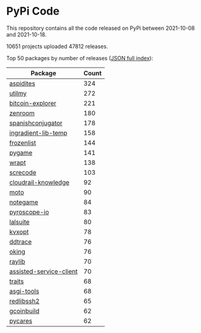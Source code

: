 # PyPi Code

This repository contains all the code released on PyPi between 2021-10-08 and 2021-10-18.

10651 projects uploaded 47812 releases. 

Top 50 packages by number of releases ([JSON full index](./index.json)):

| Package   | Count |
|-----------|-------|
| [aspidites](https://github.com/pypi-data/pypi-code-98/tree/import/aspidites) | 324 |
| [utilmy](https://github.com/pypi-data/pypi-code-98/tree/import/utilmy) | 272 |
| [bitcoin-explorer](https://github.com/pypi-data/pypi-code-98/tree/import/bitcoin-explorer) | 221 |
| [zenroom](https://github.com/pypi-data/pypi-code-98/tree/import/zenroom) | 180 |
| [spanishconjugator](https://github.com/pypi-data/pypi-code-98/tree/import/spanishconjugator) | 178 |
| [ingradient-lib-temp](https://github.com/pypi-data/pypi-code-98/tree/import/ingradient-lib-temp) | 158 |
| [frozenlist](https://github.com/pypi-data/pypi-code-98/tree/import/frozenlist) | 144 |
| [pygame](https://github.com/pypi-data/pypi-code-98/tree/import/pygame) | 141 |
| [wrapt](https://github.com/pypi-data/pypi-code-98/tree/import/wrapt) | 138 |
| [screcode](https://github.com/pypi-data/pypi-code-98/tree/import/screcode) | 103 |
| [cloudrail-knowledge](https://github.com/pypi-data/pypi-code-98/tree/import/cloudrail-knowledge) | 92 |
| [moto](https://github.com/pypi-data/pypi-code-98/tree/import/moto) | 90 |
| [notegame](https://github.com/pypi-data/pypi-code-98/tree/import/notegame) | 84 |
| [pyroscope-io](https://github.com/pypi-data/pypi-code-98/tree/import/pyroscope-io) | 83 |
| [lalsuite](https://github.com/pypi-data/pypi-code-98/tree/import/lalsuite) | 80 |
| [kvxopt](https://github.com/pypi-data/pypi-code-98/tree/import/kvxopt) | 78 |
| [ddtrace](https://github.com/pypi-data/pypi-code-98/tree/import/ddtrace) | 76 |
| [oking](https://github.com/pypi-data/pypi-code-98/tree/import/oking) | 76 |
| [raylib](https://github.com/pypi-data/pypi-code-98/tree/import/raylib) | 70 |
| [assisted-service-client](https://github.com/pypi-data/pypi-code-98/tree/import/assisted-service-client) | 70 |
| [traits](https://github.com/pypi-data/pypi-code-98/tree/import/traits) | 68 |
| [asgi-tools](https://github.com/pypi-data/pypi-code-98/tree/import/asgi-tools) | 68 |
| [redlibssh2](https://github.com/pypi-data/pypi-code-98/tree/import/redlibssh2) | 65 |
| [gcoinbuild](https://github.com/pypi-data/pypi-code-98/tree/import/gcoinbuild) | 62 |
| [pycares](https://github.com/pypi-data/pypi-code-98/tree/import/pycares) | 62 |
